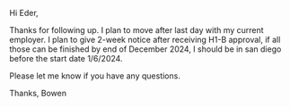 Hi Eder,

Thanks for following up. I plan to move after last day with my current employer. I plan to give 2-week notice after receiving H1-B approval, if all those can be finished by end of December 2024, I should be in san diego before the start date 1/6/2024.

Please let me know if you have any questions.

Thanks,
Bowen

